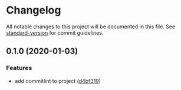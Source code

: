 # Changelog

All notable changes to this project will be documented in this file. See [standard-version](https://github.com/conventional-changelog/standard-version) for commit guidelines.

## 0.1.0 (2020-01-03)


### Features

* add commitlint to project ([d4bf319](https://github.com/Yuan-EPAM/application-boilerplate/commit/d4bf31909f12c0b42965c1622e239037229006af))
